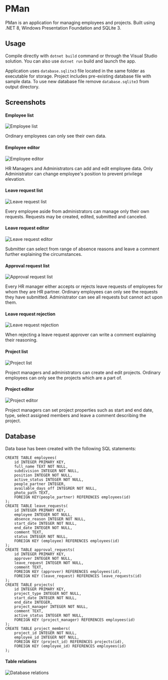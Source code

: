 # PMan
PMan is an application for managing employees and projects.
Built using .NET 8, Windows Presentation Foundation and SQLite 3.

## Usage
Compile directly with `dotnet build` command or through the Visual Studio solution.
You can also use `dotnet run` build and launch the app.

Application uses `database.sqlite3` file located in the same folder as executable for storage.
Project includes pre-existing database file with sample data.
To use new database file remove `database.sqlite3` from output directory.

## Screenshots
#### Employee list
![Employee list](employees.png)  

Ordinary employees can only see their own data.
#### Employee editor
![Employee editor](employee_edit.png)  

HR Managers and Administrators can add and edit employee data.
Only Administrator can change employee's position to prevent privilege elevation.
#### Leave request list
![Leave request list](leave_requests.png)  

Every employee aside from administrators can manage only their own requests.
Requests may be created, edited, submitted and canceled.
#### Leave request editor
![Leave request editor](leave_request_edit.png)  

Submitter can select from range of absence reasons and leave a comment further explaining the circumstances.
#### Approval request list
![Approval request list](approval_requests.png)  

Every HR manager either accepts or rejects leave requests of employees for whom they are HR partner.
Ordinary employees can only see the requests they have submitted.
Administrator can see all requests but cannot act upon them.
#### Leave request rejection
![Leave request rejection](approval_request_rejection.png)  

When rejecting a leave request approver can write a comment explaining their reasoning.
#### Project list
![Project list](projects.png)  

Project managers and administrators can create and edit projects.
Ordinary employees can only see the projects which are a part of.
#### Project editor
![Project editor](project_edit.png)  

Project managers can set project properties such as start and end date, type, select assigned members 
and leave a comment describing the project.
## Database
Data base has been created with the following SQL statements:
```
CREATE TABLE employees(
	id INTEGER PRIMARY KEY,
	full_name TEXT NOT NULL,
	subdivision INTEGER NOT NULL,
	position INTEGER NOT NULL,
	active_status INTEGER NOT NULL,
	people_partner INTEGER,
	available_days_off INTEGRER NOT NULL,
	photo_path TEXT,
	FOREIGN KEY(people_partner) REFERENCES employees(id)
);
CREATE TABLE leave_requests(
	id INTEGER PRIMARY KEY,
	employee INTEGER NOT NULL,
	absence_reason INTEGER NOT NULL,
	start_date INTEGER NOT NULL,
	end_date INTEGER NOT NULL,
	comment TEXT,
	status INTEGER NOT NULL,
	FOREIGN KEY (employee) REFERENCES employees(id)
);
CREATE TABLE approval_requests(
	id INTEGER PRIMARY KEY,
	approver INTEGER NOT NULL,
	leave_request INTEGER NOT NULL,
	comment TEXT,
	FOREIGN KEY (approver) REFERENCES employees(id),
	FOREIGN KEY (leave_request) REFERENCES leave_requests(id)
);
CREATE TABLE projects(
	id INTEGER PRIMARY KEY,
	project_type INTEGER NOT NULL,
	start_date INTEGER NOT NULL,
	end_date INTEGER,
	project_manager INTEGER NOT NULL,
	comment TEXT,
	active_status INTEGER NOT NULL,
	FOREIGN KEY (project_manager) REFERENCES employees(id)
);
CREATE TABLE project_members(
	project_id INTEGER NOT NULL,
	employee_id INTEGER NOT NULL,
	FOREIGN KEY (project_id) REFERENCES projects(id),
	FOREIGN KEY (employee_id) REFERENCES employees(id)
);
```
#### Table relations
![Database relations](database_relations.png)